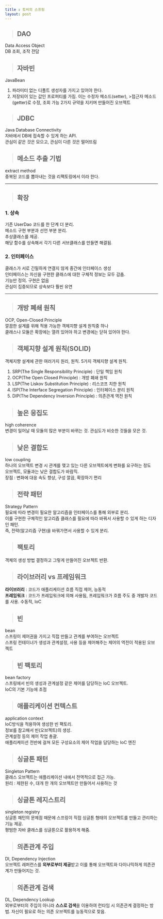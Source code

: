 ```yaml
---
title : 토비의 스프링
layout: post
---
```

>## DAO

Data Access Object  
DB 조회, 조작 전담

>## 자바빈

JavaBean  
1. 파라미터 없는 디폴트 생성자를 가지고 있어야 한다.
2. 저장되어 있는 값인 프로퍼티를 가짐. 이는 수정자 메소드(setter), >접근자 메소드(getter)로 수정, 조회 가능
2가지 규약을 지키며 만들어진 오브젝트

>## JDBC 

Java Database Connectivity  
자바에서 DB에 접속할 수 있게 하는 API.   
관심이 같은 것은 모으고, 관심이 다른 것은 떨어뜨림

>## 메소드 추출 기법

extract method  
중복된 코드를 뽑아내는 것을 리팩토링에서 이라 한다.

---

>## 확장

### 1. **상속**
기존 UserDao 코드를 한 단계 더 분리.  
메소드 구현 부분과 선언 부분 분리.  
추상클래스를 제공.   
해당 함수를 상속해서 각기 다른 서브클래스를 만들면 해결됨.

### 2. **인터페이스**

클래스가 서로 긴밀하게 연결지 않게 중간에 인터페이스 생성  
인터페이스는 자신을 구현한 클래스에 대한 구체적 정보는 모두 감춤.  
기능만 정의. 구현은 없음  
관심이 집중되므로 상속보다 훨씬 유연  

---

>## 개방 폐쇄 원칙

OCP, Open-Closed Principle  
깔끔한 설계를 위해 적용 가능한 객체지향 설계 원칙중 하나  
클래스나 모듈은 확장에는 열려 있어야 하고 변경에는 닫혀 있어야 한다.  


>## 객체지향 설계 원칙(SOLID)

객체지향 설계에 관한 여러가지 원리, 원칙. 5가지 객체지향 설계 원칙.
1. SRP(The Single Responsibility Principle) : 단일 책임 원칙
2. OCP(The Open Closed Principle) : 개방 폐쇄 원칙
3. LSP(The Liskov Substitution Principle) : 리스코프 치한 원칙
4. ISP(The Interface Segregation Principle) : 인터페이스 분리 원칙
5. DIP(The Dependency Inversion Principle) : 의존관계 역전 원칙

>## 높은 응집도

high coherence  
변경이 일어날 때 모듈의 많은 부분이 바뀌는 것.
관심도가 비슷한 것들을 모은 것.

>## 낮은 결합도

low coupling  
하나의 오브젝트 변경 시 관계를 맺고 있는 다른 오브젝트에게 변화를 요구하는 정도  
오브젝트, 모듈과는 낮은 결합도가 바람직.  
장점 : 변화에 대응 속도 향상, 구성 깔끔, 확장하기 편리

>## 전략 패턴

Strategy Pattern  
필요에 따라 변경이 필요한 알고리즘을 인터페이스를 통해 외부로 분리.  
이를 구현한 구체적인 알고리즘 클래스를 필요에 따라 바꿔서 사용할 수 있게 하는 디자인 패턴.  
즉, 전략(알고리즘 구현)을 바꿔가면서 사용할 수 있게 분리.

>## 팩토리

객체의 생성 방법 결정하고 그렇게 만들어진 오브젝트 반환.


>## 라이브러리 vs 프레임워크 

**라이브러리** : 코드가 애플리케이션 흐름 직접 제어, 능동적   
**프레임워크** : 코드가 프레임워크에 의해 사용됨, 프레임워크가 흐름 주도 중 개발자 코드를 사용. 수동적, IoC  


>## 빈

bean  
스프링이 제어권을 가지고 직접 만들고 관계를 부여하는 오브젝트  
스프링 컨테이너가 생성과 관계설정, 사용 등을 제어해주는 제어의 역전이 적용된 오브젝트

>## 빈 팩토리 

bean factory  
스프링에서 빈의 생성과 관계설정 같은 제어를 담당하는 IoC 오브젝트.  
IoC의 기본 기능에 초점  

>## 애플리케이션 컨텍스트

application context  
IoC방식을 적용하여 생성한 빈 팩토리.  
정보를 참고해서 빈(오브젝트)의 생성.  
관계설정 등의 제어 작업 총괄.  
애플리케이션 전반에 걸쳐 모든 구성요소의 제어 작업을 담당하는 IoC 엔진

>## 싱글톤 패턴

Singleton Pattern  
클래스 오브젝트는 애플리케이션 내에서 전역적으로 접근 가능.  
원리 : 제한된 수, 대개 한 개의 오브젝트만 만들어서 사용하는 것


>## 싱글톤 레지스트리

singleton registry  
싱글톤 패턴의 문제점 때문에 스프링이 직접 싱글톤 형태의 오브젝트를 만들고 관리하는 기능 제공.  
평범한 자바 클래스를 싱글톤으로 활용하게 해줌.

>## 의존관계 주입

DI, Dependency Injection  
오브젝트 레퍼런스를 **외부로부터 제공**받고 이를 통해 오브젝트와 다이나믹하게 의존관계가 만들어지는 것.

>## 의존관계 검색

DL, Dependency Lookup  
외부로부터의 주입이 아니라 **스스로 검색**을 이용하여 런타임 시 의존관계 결정하는 방법.
자신이 필요로 하는 의존 오브젝트를 능동적으로 찾음.
